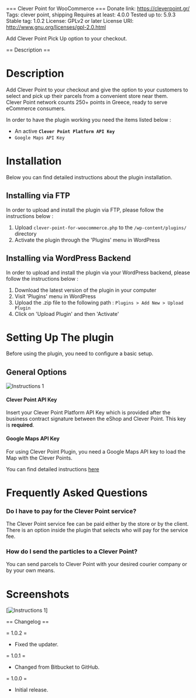 === Clever Point for WooCommerce ===
Donate link: https://cleverpoint.gr/
Tags: clever point, shipping
Requires at least: 4.0.0
Tested up to: 5.9.3
Stable tag: 1.0.2
License: GPLv2 or later
License URI: http://www.gnu.org/licenses/gpl-2.0.html

Add Clever Point Pick Up option to your checkout.

== Description ==
# Description

Add Clever Point to your checkout and give the option to your customers to select and pick up their parcels from a convenient store near them. <br>Clever Point network counts 250+ points in Greece, ready to serve eCommerce consumers.

In order to have the plugin working you need the items listed below :
- An active **`Clever Point Platform API Key`**
- `Google Maps API Key`

# Installation
Below you can find detailed instructions about the plugin installation.

## Installing via FTP

In order to upload and install the plugin via FTP, please follow the instructions below :

1. Upload `clever-point-for-woocommerce.php` to the `/wp-content/plugins/` directory
2. Activate the plugin through the 'Plugins' menu in WordPress

## Installing via WordPress Backend

In order to upload and install the plugin via your WordPress backend, please follow the instructions below :

1. Download the latest version of the plugin in your computer
2. Visit 'Plugins' menu in WordPress
3. Upload the .zip file to the following path : `Plugins > Add New > Upload Plugin`
4. Click on 'Upload Plugin' and then 'Activate'

# Setting Up The plugin

Before using the plugin, you need to configure a basic setup.

## General Options

![Instructions 1](https://cleverpoint.gr/wp-content/uploads/2022/01/instructions1.jpg)

#### Clever Point API Key
Insert your Clever Point Platform API Key which is provided after the business contract signature between the eShop and Clever Point.
This key is **required**.

#### Google Maps API Key
For using Clever Point Plugin, you need a Google Maps API key to load the Map with the Clever Points.

You can find detailed instructions [here](https://developers.google.com/maps/documentation/javascript/get-api-key#creating-api-keys)


# Frequently Asked Questions

### Do I have to pay for the Clever Point service?

The Clever Point service fee can be paid either by the store or by the client. There is an option inside the plugin that selects who will pay for the service fee.

### How do I send the particles to a Clever Point?

You can send parcels to Clever Point with your desired courier company or by your own means.

# Screenshots

[![Instructions 1](https://cleverpoint.gr/wp-content/uploads/2022/01/instructions1.jpg)]

== Changelog ==

= 1.0.2 =
* Fixed the updater.

= 1.0.1 =
* Changed from Bitbucket to GitHub.

= 1.0.0 =
* Initial release.
